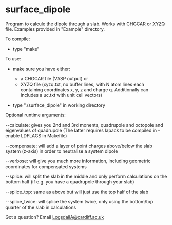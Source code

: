 # surface_dipole
Program to calcule the dipole through a slab. Works with CHGCAR or XYZQ file. Examples provided in "Example" directory.

To compile: 

- type "make"

To use: 

- make sure you have either:
  - a CHGCAR file (VASP output) or 
  - XYZQ file (xyzq.txt, no buffer lines, with N atom lines each containing coordinates x, y, z and charge q. Additionally can includes a uc.txt with unit cell vectors)

- type "./surface_dipole" in working directory

Optional runtime arguments:

--calculate: gives you 2nd and 3rd monents, quadrupole and octopole and eigenvalues of quadrupole (The latter requires lapack to be compiled in - enable LDFLAGS in Makefile)

--compensate: will add a layer of point charges above/below the slab system (z-axis) in order to neutralise a system dipole

--verbose: will give you much more information, including geometric coordinates for compensated systems

--splice: will split the slab in the middle and only perform calculations on the bottom half (if e.g. you have a quadrupole through your slab)

--splice_top: same as above but will just use the top half of the slab

--splice_twice: will splice the system twice, only using the bottom/top quarter of the slab in calculations

Got a question? Email LogsdailA@cardiff.ac.uk
